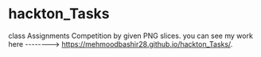 # hackton_Tasks
class Assignments Competition by given PNG slices.
you can see my work here -------->   https://mehmoodbashir28.github.io/hackton_Tasks/.
